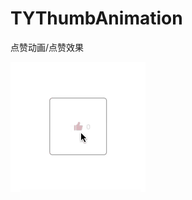 # TYThumbAnimation
点赞动画/点赞效果

![点赞效果](https://github.com/TynnPassBy/TYThumbAnimation/blob/master/thump.gif)
